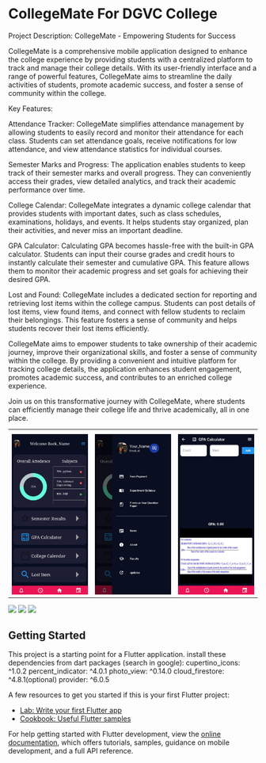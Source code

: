 # CollegeMate For DGVC College

Project Description: CollegeMate - Empowering Students for Success

CollegeMate is a comprehensive mobile application designed to enhance the college experience by providing students with a centralized platform to track and manage their college details. With its user-friendly interface and a range of powerful features, CollegeMate aims to streamline the daily activities of students, promote academic success, and foster a sense of community within the college.

Key Features:

Attendance Tracker: CollegeMate simplifies attendance management by allowing students to easily record and monitor their attendance for each class. Students can set attendance goals, receive notifications for low attendance, and view attendance statistics for individual courses.

Semester Marks and Progress: The application enables students to keep track of their semester marks and overall progress. They can conveniently access their grades, view detailed analytics, and track their academic performance over time.

College Calendar: CollegeMate integrates a dynamic college calendar that provides students with important dates, such as class schedules, examinations, holidays, and events. It helps students stay organized, plan their activities, and never miss an important deadline.

GPA Calculator: Calculating GPA becomes hassle-free with the built-in GPA calculator. Students can input their course grades and credit hours to instantly calculate their semester and cumulative GPA. This feature allows them to monitor their academic progress and set goals for achieving their desired GPA.

Lost and Found: CollegeMate includes a dedicated section for reporting and retrieving lost items within the college campus. Students can post details of lost items, view found items, and connect with fellow students to reclaim their belongings. This feature fosters a sense of community and helps students recover their lost items efficiently.

CollegeMate aims to empower students to take ownership of their academic journey, improve their organizational skills, and foster a sense of community within the college. By providing a convenient and intuitive platform for tracking college details, the application enhances student engagement, promotes academic success, and contributes to an enriched college experience.

Join us on this transformative journey with CollegeMate, where students can efficiently manage their college life and thrive academically, all in one place.

<!DOCTYPE html>
<html>
<head>
 </head>
<body>
  <table>
    <tr>
      <th></th>
     <th></th>
      <th></th></th>
  </tr>
    <tr>
      <td data-label="Column 1"><img src='assets\readme\page1.jpg'></td>
      <td data-label="Column 2"><img src='assets\readme\page2.jpg' ></td>
    <td data-label="Column 3"><img src='assets\readme\page3.jpg'></td>
    </tr>
  </table>
</body>
</html>




![](redmeimg\page1.jpg)
![](redmeimg\page2.jpg)
![](redmeimg\page3.jpg)

## Getting Started

This project is a starting point for a Flutter application.
install these dependencies from dart packages (search in google):
  cupertino_icons: ^1.0.2
  percent_indicator: ^4.0.1
  photo_view: ^0.14.0
  cloud_firestore: ^4.8.1(optional)
  provider: ^6.0.5

 

A few resources to get you started if this is your first Flutter project:

- [Lab: Write your first Flutter app](https://docs.flutter.dev/get-started/codelab)
- [Cookbook: Useful Flutter samples](https://docs.flutter.dev/cookbook)

For help getting started with Flutter development, view the
[online documentation](https://docs.flutter.dev/), which offers tutorials,
samples, guidance on mobile development, and a full API reference.
